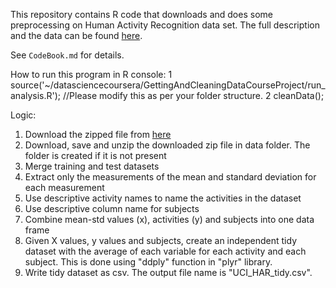 This repository contains R code that downloads and does some preprocessing on Human
Activity Recognition data set. The full description and the data can be found
[here](http://archive.ics.uci.edu/ml/datasets/Human+Activity+Recognition+Using+Smartphones).

See `CodeBook.md` for details.

How to run this program in R console:
1 source('~/datasciencecoursera/GettingAndCleaningDataCourseProject/run_analysis.R'); //Please modify this as per your folder structure.
2 cleanData();

Logic:
1. Download the zipped file from [here](https://d396qusza40orc.cloudfront.net/getdata%2Fprojectfiles%2FUCI%20HAR%20Dataset.zip)
2. Download, save and unzip the downloaded zip file in data folder. The folder is created if it is not present
3. Merge training and test datasets
4. Extract only the measurements of the mean and standard deviation for each measurement
5. Use descriptive activity names to name the activities in the dataset
6. Use descriptive column name for subjects
7. Combine mean-std values (x), activities (y) and subjects into one data frame
8. Given X values, y values and subjects, create an independent tidy dataset with the average of each variable for each activity and each subject. This is done using "ddply" function in "plyr" library.
9. Write tidy dataset as csv. The output file name is "UCI_HAR_tidy.csv".
